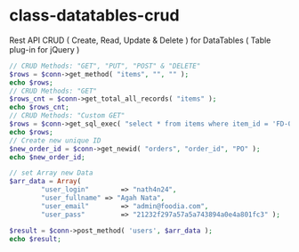 # class-datatables-crud
Rest API CRUD ( Create, Read, Update &amp; Delete ) for DataTables ( Table plug-in for jQuery )

```php
// CRUD Methods: "GET", "PUT", "POST" & "DELETE"
$rows = $conn->get_method( "items", "", "" );
echo $rows;
// CRUD Methods: "GET"
$rows_cnt = $conn->get_total_all_records( "items" );
echo $rows_cnt;
// CRUD Methods: "Custom GET"
$rows = $conn->get_sql_exec( "select * from items where item_id = 'FD-001'" );
echo $rows;
// Create new unique ID
$new_order_id = $conn->get_newid( "orders", "order_id", "PO" );
echo $new_order_id;

// set Array new Data
$arr_data = Array(
		"user_login" 		=> "nath4n24",
		"user_fullname" => "Agah Nata",
		"user_email" 		=> "admin@foodia.com",
		"user_pass" 		=> "21232f297a57a5a743894a0e4a801fc3" );

$result = $conn->post_method( 'users', $arr_data );
echo $result;
```

